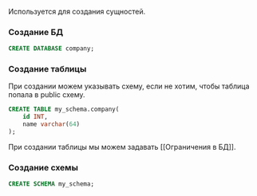 Используется для создания сущностей.

### Создание БД
```SQL
CREATE DATABASE company;
```

### Создание таблицы
При создании можем указывать схему, если не хотим, чтобы таблица попала в public схему.
```SQL
CREATE TABLE my_schema.company(
	id INT,
	name varchar(64)
);
```

При создании таблицы мы можем задавать [[Ограничения в БД]].
### Создание схемы
```SQL
CREATE SCHEMA my_schema;
```

